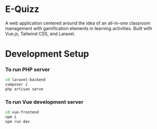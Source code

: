 # E-Quizz
A web application centered around the idea of an all-in-one classroom management with gamification elements in learning activities. Built with Vue.js, Tailwind CSS, and Laravel. 

# Development Setup
### To run PHP server
```bash
cd laravel-backend
composer i
php artisan serve
```

### To run Vue development server
```bash
cd vue-frontend
npm i
npm run dev
```
